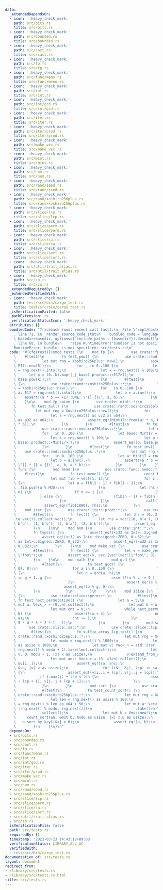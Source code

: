 ```yaml
---
data:
  _extendedDependsOn:
  - icon: ':heavy_check_mark:'
    path: src/bits.rs
    title: src/bits.rs
  - icon: ':heavy_check_mark:'
    path: src/bounded.rs
    title: src/bounded.rs
  - icon: ':heavy_check_mark:'
    path: src/cast.rs
    title: src/cast.rs
  - icon: ':heavy_check_mark:'
    path: src/fp.rs
    title: src/fp.rs
  - icon: ':heavy_check_mark:'
    path: src/func/memo.rs
    title: src/func/memo.rs
  - icon: ':heavy_check_mark:'
    path: src/int.rs
    title: src/int.rs
  - icon: ':heavy_check_mark:'
    path: src/int/gcd.rs
    title: src/int/gcd.rs
  - icon: ':heavy_check_mark:'
    path: src/iter.rs
    title: src/iter.rs
  - icon: ':heavy_check_mark:'
    path: src/iter/prod.rs
    title: src/iter/prod.rs
  - icon: ':heavy_check_mark:'
    path: src/make_vec.rs
    title: src/make_vec.rs
  - icon: ':heavy_check_mark:'
    path: src/mint.rs
    title: src/mint.rs
  - icon: ':heavy_check_mark:'
    path: src/num.rs
    title: src/num.rs
  - icon: ':heavy_check_mark:'
    path: src/rand/seed.rs
    title: src/rand/seed.rs
  - icon: ':heavy_check_mark:'
    path: src/rand/xoshiro256plus.rs
    title: src/rand/xoshiro256plus.rs
  - icon: ':heavy_check_mark:'
    path: src/slice/lcp.rs
    title: src/slice/lcp.rs
  - icon: ':heavy_check_mark:'
    path: src/slice/perm.rs
    title: src/slice/perm.rs
  - icon: ':heavy_check_mark:'
    path: src/slice/sa.rs
    title: src/slice/sa.rs
  - icon: ':heavy_check_mark:'
    path: src/slice/sort.rs
    title: src/slice/sort.rs
  - icon: ':heavy_check_mark:'
    path: src/util/trait_alias.rs
    title: src/util/trait_alias.rs
  - icon: ':heavy_check_mark:'
    path: src/zo.rs
    title: src/zo.rs
  _extendedRequiredBy: []
  _extendedVerifiedWith:
  - icon: ':heavy_check_mark:'
    path: test/src/bin/cargo_test.rs
    title: test/src/bin/cargo_test.rs
  _isVerificationFailed: false
  _pathExtension: rs
  _verificationStatusIcon: ':heavy_check_mark:'
  attributes: {}
  bundledCode: "Traceback (most recent call last):\n  File \"/opt/hostedtoolcache/Python/3.9.2/x64/lib/python3.9/site-packages/onlinejudge_verify/documentation/build.py\"\
    , line 71, in _render_source_code_stat\n    bundled_code = language.bundle(stat.path,\
    \ basedir=basedir, options={'include_paths': [basedir]}).decode()\n  File \"/opt/hostedtoolcache/Python/3.9.2/x64/lib/python3.9/site-packages/onlinejudge_verify/languages/user_defined.py\"\
    , line 68, in bundle\n    raise RuntimeError('bundler is not specified: {}'.format(path.as_posix()))\n\
    RuntimeError: bundler is not specified: src/tests.rs\n"
  code: "#[cfg(test)]\nmod tests {\n    mod fp {\n        use crate::fp::*;\n    \
    \    #[test]\n        fn test_pow() {\n            use crate::rand::xoshiro256plus::*;\n\
    \            let mut rng = Xoshiro256plus::new();\n            assert_eq!(F17::new(2).pow(3),\
    \ F17::new(8));\n            for _ in 0..100 {\n                let base: F17\
    \ = rng.next().into();\n                let k = rng.next() % 100;\n          \
    \      let p = (0..k).map(|_| base).product::<F17>();\n                assert_eq!(p,\
    \ base.pow(k));\n            }\n        }\n        #[test]\n        fn test_inv()\
    \ {\n            use crate::rand::xoshiro256plus::*;\n            let mut rng\
    \ = Xoshiro256plus::new();\n            for _ in 0..100 {\n                let\
    \ a: F17 = rng.next().into();\n                let b = a.inv();\n            \
    \    assert!(a * b == F17::ONE, \"{} {}\", a, b);\n            }\n        }\n\
    \    }\n\n    mod fp_naive {\n        use crate::mint::*;\n        #[test]\n \
    \       fn test_mul() {\n            use crate::rand::xoshiro256plus::*;\n   \
    \         let mut rng = Xoshiro256plus::new();\n            for _ in 0..100 {\n\
    \                let a = rng.next() as u32 as u64;\n                let b = rng.next()\
    \ as u32 as u64;\n                assert_eq!(Mint17::from(a) * b, Mint17::from(a\
    \ * b));\n            }\n        }\n        #[test]\n        fn test_pow() {\n\
    \            use crate::rand::xoshiro256plus::*;\n            let mut rng = Xoshiro256plus::new();\n\
    \            for _ in 0..100 {\n                let base: Mint17 = rng.next().into();\n\
    \                let k = rng.next() % 100;\n                let p = (0..k).map(|_|\
    \ base).product::<Mint17>();\n                assert_eq!(p, base.pow(k as u64));\n\
    \            }\n        }\n        #[test]\n        fn test_inv() {\n        \
    \    use crate::rand::xoshiro256plus::*;\n            let mut rng = Xoshiro256plus::new();\n\
    \            for _ in 0..100 {\n                let a: Mint17 = rng.next().into();\n\
    \                let b = a.inv();\n                assert!(a * b == Mint17::ONE,\
    \ \"{} * {} = {}\", a, b, a * b);\n            }\n        }\n    }\n\n    mod\
    \ func {\n        mod memo {\n            use crate::func::memo::*;\n        \
    \    #[test]\n            fn test_memo() {\n                const MOD: u32 = 1_000_000_007;\n\
    \                let mut fib = vec![1, 1];\n                for i in 2..=1000\
    \ {\n                    let a = fib[i - 1] + fib[i - 2];\n                  \
    \  fib.push(a % MOD);\n                }\n                let rhs = memoize(|fib,\
    \ n| {\n                    if n <= 1 {\n                        1\n         \
    \           } else {\n                        (fib(n - 1) + fib(n - 2)) % MOD\n\
    \                    }\n                })\n                .call(1000);\n   \
    \             assert_eq!(fib[1000], rhs);\n            }\n        }\n    }\n\n\
    \    mod iter {\n        use crate::iter::prod::*;\n        use crate::iter::*;\n\
    \        #[test]\n        fn test() {\n            let lhs = (0..3).prod(b\"ab\"\
    .to_vec()).collect_vec();\n            let rhs = vec![(0, b'a'), (0, b'b'), (1,\
    \ b'a'), (1, b'b'), (2, b'a'), (2, b'b')];\n            assert_eq!(lhs, rhs);\n\
    \        }\n    }\n\n    mod num {\n        use crate::int::*;\n        #[test]\n\
    \        fn types() {\n            assert_eq!(<i32 as Int>::Signed::ZERO, 0_i32);\n\
    \            assert_eq!(<i32 as Int>::Unsigned::ZERO, 0_u32);\n            assert_eq!(<u32\
    \ as Int>::Signed::ZERO, 0_i32);\n            assert_eq!(<u32 as Int>::Unsigned::ZERO,\
    \ 0_u32);\n        }\n    }\n\n    mod make_vec {\n        use crate::make_vec::*;\n\
    \        #[test]\n        fn test() {\n            let v = make_vec((3, (5, 8)),\
    \ \"foo\");\n            assert_eq!(v, vec![vec![vec![\"foo\"; 8]; 5]; 3]);\n\
    \        }\n    }\n\n    mod math {\n        mod gcd {\n            use crate::int::gcd::*;\n\
    \            #[test]\n            fn test_gcd() {\n                assert_eq!(gcd(0,\
    \ 0), 0);\n                for a in 0..100 {\n                    for b in 1..100\
    \ {\n                        let g = gcd(a, b);\n                        for c\
    \ in g + 1..g {\n                            assert!(a % c != 0 || b % c != 0);\n\
    \                        }\n                        assert_eq!(a % g, 0);\n  \
    \                      assert_eq!(b % g, 0);\n                    }\n        \
    \        }\n            }\n        }\n    }\n\n    mod slice {\n        mod perm\
    \ {\n            use crate::slice::perm::*;\n            #[test]\n           \
    \ fn test_next_permutation() {\n                let n = 5;\n                let\
    \ mut a: Vec<_> = (0..n).collect();\n                let mut b = a.clone();\n\
    \                let mut cnt = 0;\n                while next_permutation(&mut\
    \ b) {\n                    assert!(a < b);\n                    next_permutation(&mut\
    \ a);\n                    cnt += 1;\n                }\n                assert_eq!(cnt,\
    \ 5 * 4 * 3 * 2 * 1 - 1);\n            }\n        }\n        mod sa {\n      \
    \      use crate::slice::sa::*;\n            use crate::slice::lcp::*;\n     \
    \       #[test]\n            fn suffix_array_lcp_test() {\n                use\
    \ crate::rand::xoshiro256plus::*;\n                let mut rng = Xoshiro256plus::new();\n\
    \                let modu = rng.next() % 1000;\n                let len = rng.next()\
    \ as usize % 1000;\n                let mut v: Vec<_> = std::iter::repeat_with(||\
    \ rng.next() % modu + 1).take(len).collect();\n                let sa = suffix_array(&mut\
    \ v, 0, modu + 1, |x| x as usize);\n                v.extend_from_slice(&[0; 3]);\n\
    \                let mut ans: Vec<_> = (0..=len).collect();\n                ans.sort_unstable_by_key(|&i|\
    \ &v[i..]);\n                assert_eq!(sa, ans);\n                let lcp = lcp_impl(&v,\
    \ &sa, |v| v as usize);\n                for ((&i, &j), lcp) in sa.iter().skip(1).zip(&sa).zip(lcp)\
    \ {\n                    assert_eq!(v[i..i + lcp], v[j..j + lcp]);\n         \
    \           if i.max(j) + lcp < len {\n                        assert_ne!(v[i..i\
    \ + lcp + 1], v[j..j + lcp + 1]);\n                    }\n                }\n\
    \            }\n        }\n        mod sort {\n            use crate::slice::sort::*;\n\
    \            #[test]\n            fn test_count_sort() {\n                use\
    \ crate::rand::xoshiro256plus::*;\n                let mut rng = Xoshiro256plus::new();\n\
    \                let len = rng.next() as usize % 100;\n                let modu\
    \ = rng.next() % len as u64 + 50;\n                let mut a: Vec<_> = std::iter::repeat_with(||\
    \ (rng.next() % modu, rng.next()))\n                    .take(len)\n         \
    \           .collect();\n                let mut b = Vec::new();\n           \
    \     count_sort(&a, &mut b, modu as usize, |x| x.0 as usize);\n             \
    \   a.sort_by_key(|&x| x.0);\n                assert_eq!(a, b);\n            }\n\
    \        }\n    }\n}\n"
  dependsOn:
  - src/bits.rs
  - src/bounded.rs
  - src/cast.rs
  - src/fp.rs
  - src/func/memo.rs
  - src/int.rs
  - src/int/gcd.rs
  - src/iter.rs
  - src/iter/prod.rs
  - src/make_vec.rs
  - src/mint.rs
  - src/num.rs
  - src/rand/seed.rs
  - src/rand/xoshiro256plus.rs
  - src/slice/lcp.rs
  - src/slice/perm.rs
  - src/slice/sa.rs
  - src/slice/sort.rs
  - src/util/trait_alias.rs
  - src/zo.rs
  isVerificationFile: false
  path: src/tests.rs
  requiredBy: []
  timestamp: '2021-03-23 14:43:17+09:00'
  verificationStatus: LIBRARY_ALL_AC
  verifiedWith:
  - test/src/bin/cargo_test.rs
documentation_of: src/tests.rs
layout: document
redirect_from:
- /library/src/tests.rs
- /library/src/tests.rs.html
title: src/tests.rs
---
```

